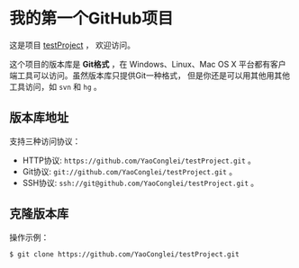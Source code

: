 # 我的第一个GitHub项目

这是项目 [testProject](https://github.com/YaoConglei/testProject.git) ，
欢迎访问。

这个项目的版本库是 **Git格式** ，在 Windows、Linux、Mac OS X
平台都有客户端工具可以访问。虽然版本库只提供Git一种格式，
但是你还是可以用其他用其他工具访问，如 ``svn`` 和 ``hg`` 。

## 版本库地址

支持三种访问协议：

* HTTP协议: `https://github.com/YaoConglei/testProject.git` 。
* Git协议: `git://github.com/YaoConglei/testProject.git` 。
* SSH协议: `ssh://git@github.com/YaoConglei/testProject.git` 。

## 克隆版本库

操作示例：

    $ git clone https://github.com/YaoConglei/testProject.git
